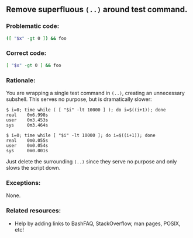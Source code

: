 ## Remove superfluous `(..)` around test command.

### Problematic code:

```sh
([ "$x" -gt 0 ]) && foo
```

### Correct code:

```sh
[ "$x" -gt 0 ] && foo
```

### Rationale:

You are wrapping a single test command in `(..)`, creating an unnecessary subshell. This serves no purpose, but is dramatically slower:

```
$ i=0; time while ( [ "$i" -lt 10000 ] ); do i=$((i+1)); done
real    0m6.998s
user    0m3.453s
sys     0m3.464s

$ i=0; time while [ "$i" -lt 10000 ]; do i=$((i+1)); done
real    0m0.055s
user    0m0.054s
sys     0m0.001s
```

Just delete the surrounding `(..)` since they serve no purpose and only slows the script down.

### Exceptions:

None.

### Related resources:

* Help by adding links to BashFAQ, StackOverflow, man pages, POSIX, etc!